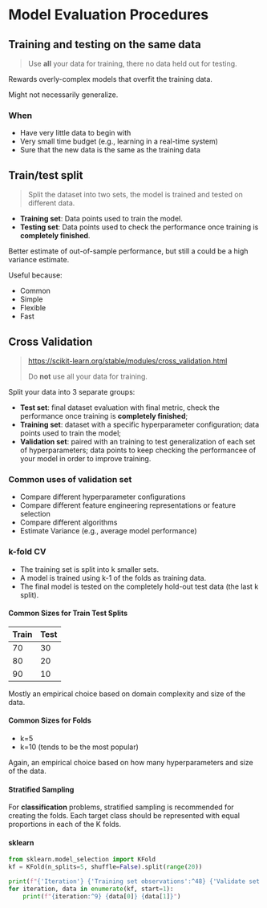 # Model Evaluation Procedures

## Training and testing on the same data

> Use **all** your data for training, there no data held out for testing.

Rewards overly-complex models that overfit the training data.

Might not necessarily generalize.

### When

- Have very little data to begin with
- Very small time budget (e.g., learning in a real-time system)
- Sure that the new data is the same as the training data

## Train/test split

> Split the dataset into two sets, the model is trained and tested on different data.

* **Training set**: Data points used to train the model.
* **Testing set**: Data points used to check the performance once training is **completely finished**.

Better estimate of out-of-sample performance, but still a could be a high variance estimate.

Useful because:

- Common
- Simple
- Flexible
- Fast

## Cross Validation

> https://scikit-learn.org/stable/modules/cross_validation.html
>
> Do **not** use all your data for training.

Split your data into 3 separate groups:

* **Test set**: final dataset evaluation with final metric, check the performance once training is **completely finished**;
* **Training set**: dataset with a specific hyperparameter configuration; data points used to train the model;
* **Validation set**: paired with an training to test generalization of each set of hyperparameters; data points to keep checking the performancee of your model in order to improve training.

### Common uses of validation set

- Compare different hyperparameter configurations
- Compare different feature engineering representations or feature selection
- Compare different algorithms
- Estimate Variance (e.g., average model performance)

### k-fold CV

* The training set is split into k smaller sets.
* A model is trained using k-1 of the folds as training data.
* The final model is tested on the completely hold-out test data (the last k split).

#### Common Sizes for Train Test Splits

| Train | Test |
| ----- | ---- |
| 70    | 30   |
| 80    | 20   |
| 90    | 10   |

Mostly an empirical choice based on domain complexity and size of the data.

#### Common Sizes for Folds

- k=5
- k=10 (tends to be the most popular)

Again, an empirical choice based on how many hyperparameters and size of the data.

#### Stratified Sampling

For **classification** problems, stratified sampling is recommended for creating the folds. Each target class should be represented with equal proportions in each of the K folds.

#### sklearn

```python
from sklearn.model_selection import KFold
kf = KFold(n_splits=5, shuffle=False).split(range(20))

print(f"{'Iteration'} {'Training set observations':^48} {'Validate set observations'}")
for iteration, data in enumerate(kf, start=1):
    print(f"{iteration:^9} {data[0]} {data[1]}")
```